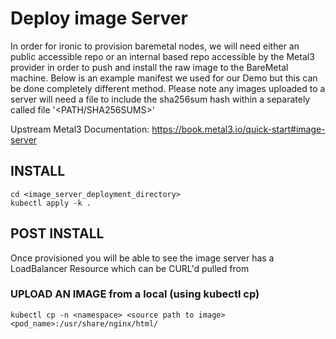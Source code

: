 # Deploy image Server
In order for ironic to provision baremetal nodes, we will need either an public accessible repo or an internal based repo accessible by the Metal3 provider in order to push and install the raw image to the BareMetal machine. Below is an example manifest we used for our Demo but this can be done completely different method. Please note any images uploaded to a server will need a file to include the sha256sum hash within a separately called file '<PATH/SHA256SUMS>'

Upstream Metal3 Documentation: https://book.metal3.io/quick-start#image-server

## INSTALL
```
cd <image_server_deployment_directory>
kubectl apply -k .
```
## POST INSTALL

Once provisioned you will be able to see the image server has a LoadBalancer Resource which can be CURL'd pulled from

### UPLOAD AN IMAGE from a local (using kubectl cp)
```
kubectl cp -n <namespace> <source path to image> <pod_name>:/usr/share/nginx/html/
```
